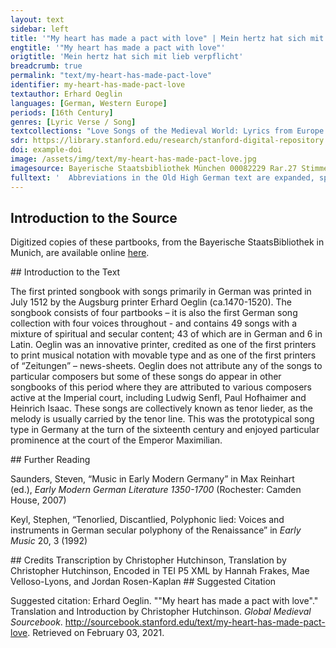 ```yaml
---
layout: text
sidebar: left
title: '"My heart has made a pact with love" | Mein hertz hat sich mit lieb verpflicht'
engtitle: '"My heart has made a pact with love"'
origtitle: 'Mein hertz hat sich mit lieb verpflicht'
breadcrumb: true
permalink: "text/my-heart-has-made-pact-love"
identifier: my-heart-has-made-pact-love
textauthor: Erhard Oeglin
languages: [German, Western Europe]
periods: [16th Century]
genres: [Lyric Verse / Song]
textcollections: "Love Songs of the Medieval World: Lyrics from Europe and Asia"
sdr: https://library.stanford.edu/research/stanford-digital-repository 
doi: example-doi 
image: /assets/img/text/my-heart-has-made-pact-love.jpg
imagesource: Bayerische Staatsbibliothek München 00082229 Rar.27 Stimme T f.24r [Public Domain]'
fulltext: '  Abbreviations in the Old High German text are expanded, spelling and punctuation otherwise follow the manuscript. Mein hertz hat sich mit lieb verpflicht My heart has made a pact with love Mein hertz hat sich mit lieb verpflicht / zů dir mich irrt auch nicht / des klaffers dicht / ob jm sein hals zerpricht / durch falschen has auch bösen neyd / sein gifftig schneyd / glaub das jch dich darumb nit meyd / kayn unmůt leid / und wer er noch so gescheyd. My heart has made a pact with love for you. The slanderer’s lies won’t lead me astray; even if he broke his neck because of his false hate and the poisoned blade of his base envy: Believe me, I will not avoid you because of this and won’t tolerate any trouble however sly he may be. Du bist meins gfallens uberal / nach wunsch unnd rechter wal / frewd one zal / han ich von dir zumal / an die doch gar kayn mangel ist / falsch red ist mist / deshalb nicht schafft des klaffers list / zů kayner frist / man ways wol wer er ist. I’ve fallen for you above all things following my desire and true choice You above all bring me infinite joy. You are completely flawless, the deceitful talk is garbage, that’s why the trickery of a slanderer never achieves anything; his ways are well known to everybody. Was glücks ich im wünsch und gan / das gee den schwetzer an / sein untrew kann / nit unvergolten stan / erscheinen wird in kurtzer zeit / wye vast er schreit / an seinem plerr mir gar nichtz leyt / es felt im weit / mein hertz sich dir ergeit./ However much fortune I wish and grant him, the windbag may enjoy, his faithlessness cannot go unrepaid. We’ll find out soon how loud he screams, none of his blabbering will distract me; he’s way off the mark. I commend my heart to you. '
---
```

## Introduction to the Source 
<p>Digitized copies of these partbooks, from the Bayerische StaatsBibliothek in Munich, are available online <a href="https://stimmbuecher.digitale-sammlungen.de//view?id=bsb00082229">here</a>.</p>
## Introduction to the Text 
<p>The first printed songbook with songs primarily in German was printed in July 1512 by the Augsburg printer Erhard Oeglin (ca.1470-1520). The songbook consists of four partbooks – it is also the first German song collection with four voices throughout - and contains 49 songs with a mixture of spiritual and secular content; 43 of which are in German and 6 in Latin. Oeglin was an innovative printer, credited as one of the first printers to print musical notation with movable type and as one of the first printers of “Zeitungen” – news-sheets. Oeglin does not attribute any of the songs to particular composers but some of these songs do appear in other songbooks of this period where they are attributed to various composers active at the Imperial court, including Ludwig Senfl, Paul Hofhaimer and Heinrich Isaac. These songs are collectively known as tenor lieder, as the melody is usually carried by the tenor line. This was the prototypical song type in Germany at the turn of the sixteenth century and enjoyed particular prominence at the court of the Emperor Maximilian.</p>
## Further Reading 
<p>Saunders, Steven, “Music in Early Modern Germany” in Max Reinhart (ed.), <em>Early Modern German Literature 1350-1700</em> (Rochester: Camden House, 2007)</p> <p>Keyl, Stephen, “Tenorlied, Discantlied, Polyphonic lied: Voices and instruments in German secular polyphony of the Renaissance” in <em>Early Music</em> 20, 3 (1992)</p>
## Credits
Transcription by Christopher Hutchinson, 
Translation by Christopher Hutchinson, 
Encoded in TEI P5 XML by Hannah Frakes, Mae Velloso-Lyons,  and Jordan Rosen-Kaplan
## Suggested Citation
<p>Suggested citation: Erhard Oeglin.  ""My heart has made a pact with love"." Translation and Introduction by Christopher Hutchinson. <em>Global Medieval Sourcebook</em>. <a href="http://sourcebook.stanford.edu/text/my-heart-has-made-pact-love">http://sourcebook.stanford.edu/text/my-heart-has-made-pact-love</a>. Retrieved on February 03, 2021.</p>